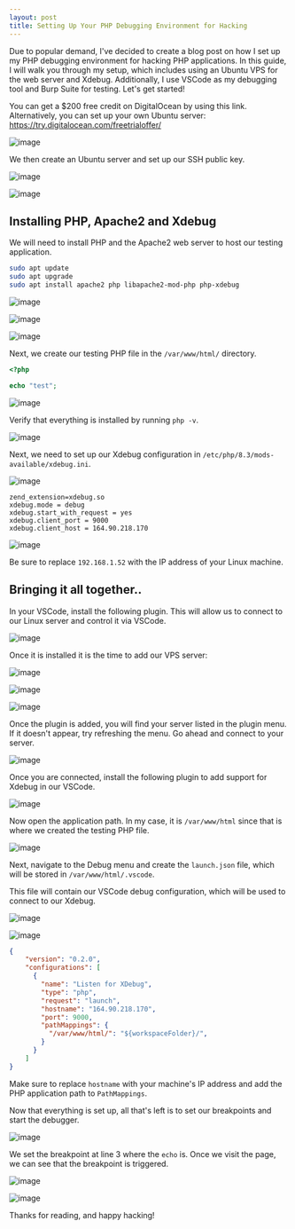 ```yaml
---
layout: post
title: Setting Up Your PHP Debugging Environment for Hacking
---
```


Due to popular demand, I've decided to create a blog post on how I set up my PHP debugging environment for hacking PHP applications. In this guide, I will walk you through my setup, which includes using an Ubuntu VPS for the web server and Xdebug. Additionally, I use VSCode as my debugging tool and Burp Suite for testing. Let's get started!

You can get a $200 free credit on DigitalOcean by using this link. Alternatively, you can set up your own Ubuntu server: https://try.digitalocean.com/freetrialoffer/

![image](https://github.com/j4k0m/j4k0m.github.io/assets/48088579/8df080cc-6c9e-4da9-a0f1-fc85191daf10)

We then create an Ubuntu server and set up our SSH public key.

![image](https://github.com/j4k0m/j4k0m.github.io/assets/48088579/92f05567-93e4-4390-9fa2-e831fae5a2e2)

![image](https://github.com/j4k0m/j4k0m.github.io/assets/48088579/0de347c3-aedf-4b4c-9818-940f6e3af052)

## Installing PHP, Apache2 and Xdebug

We will need to install PHP and the Apache2 web server to host our testing application.

```bash
sudo apt update
sudo apt upgrade
sudo apt install apache2 php libapache2-mod-php php-xdebug
```

![image](https://github.com/j4k0m/j4k0m.github.io/assets/48088579/83209a22-84c9-4985-b322-440246ae4658)

![image](https://github.com/j4k0m/j4k0m.github.io/assets/48088579/3bfaf14b-6f88-4f60-95f3-fcb514b07169)

![image](https://github.com/j4k0m/j4k0m.github.io/assets/48088579/85db032a-dae3-4f3a-8640-1382e446ab91)

Next, we create our testing PHP file in the `/var/www/html/` directory.

```php
<?php

echo "test";
```

![image](https://github.com/j4k0m/j4k0m.github.io/assets/48088579/d9bc647a-753e-41a4-abbe-e22d6ebaa419)

Verify that everything is installed by running `php -v`.

![image](https://github.com/j4k0m/j4k0m.github.io/assets/48088579/967b2b8b-9cf2-4235-9a51-0057a5dc448e)

Next, we need to set up our Xdebug configuration in `/etc/php/8.3/mods-available/xdebug.ini`.

![image](https://github.com/j4k0m/j4k0m.github.io/assets/48088579/54d1274f-49be-4298-825a-b37aa8fe063a)

```
zend_extension=xdebug.so
xdebug.mode = debug
xdebug.start_with_request = yes
xdebug.client_port = 9000
xdebug.client_host = 164.90.218.170
```

![image](https://github.com/j4k0m/j4k0m.github.io/assets/48088579/0f5f4731-a337-4306-83ba-53f5e9b4e531)

Be sure to replace `192.168.1.52` with the IP address of your Linux machine.

## Bringing it all together..

In your VSCode, install the following plugin. This will allow us to connect to our Linux server and control it via VSCode.

![image](https://github.com/j4k0m/j4k0m.github.io/assets/48088579/c8b96a8b-5acb-45bd-8896-4bc223d3d276)

Once it is installed it is the time to add our VPS server:

![image](https://github.com/j4k0m/j4k0m.github.io/assets/48088579/e6b1d663-be24-4470-98ba-6433563237b8)

![image](https://github.com/j4k0m/j4k0m.github.io/assets/48088579/24b21b50-1f37-4523-92c7-98e86a25d635)

![image](https://github.com/j4k0m/j4k0m.github.io/assets/48088579/b95edd9b-a428-4b74-bd73-79b816244997)

Once the plugin is added, you will find your server listed in the plugin menu. If it doesn't appear, try refreshing the menu. Go ahead and connect to your server.

![image](https://github.com/j4k0m/j4k0m.github.io/assets/48088579/4300b04b-2c99-4959-8b34-39d13650c0d0)

Once you are connected, install the following plugin to add support for Xdebug in our VSCode.

![image](https://github.com/j4k0m/j4k0m.github.io/assets/48088579/72f3bbdf-f149-4552-ad60-d15ef815cea9)

Now open the application path. In my case, it is `/var/www/html` since that is where we created the testing PHP file.

![image](https://github.com/j4k0m/j4k0m.github.io/assets/48088579/20ad6f6a-2030-40e9-8c1f-6b6ecabf6c72)

Next, navigate to the Debug menu and create the `launch.json` file, which will be stored in `/var/www/html/.vscode`.

This file will contain our VSCode debug configuration, which will be used to connect to our Xdebug.

![image](https://github.com/j4k0m/j4k0m.github.io/assets/48088579/4d142835-d15d-447b-af71-eeb7969aa5e9)

![image](https://github.com/j4k0m/j4k0m.github.io/assets/48088579/48389c90-5a6f-4bbd-9141-31b2a3b018b5)

```json
{
    "version": "0.2.0",
    "configurations": [
      {
        "name": "Listen for XDebug",
        "type": "php",
        "request": "launch",
        "hostname": "164.90.218.170",
        "port": 9000,
        "pathMappings": {
          "/var/www/html/": "${workspaceFolder}/",
        }
      }
    ]
}
```

Make sure to replace `hostname` with your machine's IP address and add the PHP application path to `PathMappings`.

Now that everything is set up, all that's left is to set our breakpoints and start the debugger.

![image](https://github.com/j4k0m/j4k0m.github.io/assets/48088579/2082ebe9-95a4-46f2-a815-32da5c1fd003)

We set the breakpoint at line 3 where the `echo`  is. Once we visit the page, we can see that the breakpoint is triggered.

![image](https://github.com/j4k0m/j4k0m.github.io/assets/48088579/085d3c04-23fa-4f77-8d2e-4def216e8b46)

![image](https://github.com/j4k0m/j4k0m.github.io/assets/48088579/df0d8b4e-28c1-4140-9e2f-d0fac8ffdc80)

Thanks for reading, and happy hacking!









